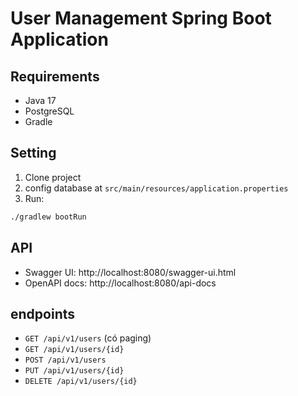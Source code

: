 # User Management Spring Boot Application

## Requirements
- Java 17
- PostgreSQL
- Gradle

## Setting
1. Clone project
2. config database at `src/main/resources/application.properties`
3. Run:
```bash
./gradlew bootRun
```

## API
- Swagger UI: http://localhost:8080/swagger-ui.html
- OpenAPI docs: http://localhost:8080/api-docs

## endpoints
- `GET /api/v1/users` (có paging)
- `GET /api/v1/users/{id}`
- `POST /api/v1/users`
- `PUT /api/v1/users/{id}`
- `DELETE /api/v1/users/{id}` 